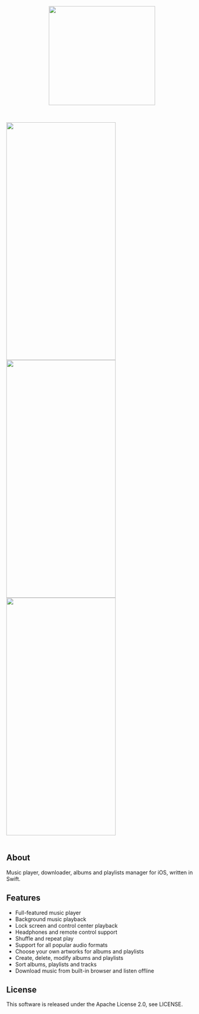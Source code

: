 <p align="center">
<img src="https://github.com/yakovlevvl/SoundPlayer/blob/master/Content/Logo.png" height="261" width="280"></a>
</p>
<br />

<a href="url"><img src="https://github.com/yakovlevvl/SoundPlayer/blob/master/Content/iPhoneX1.png" height="626" width="288" ></a>
<a href="url"><img src="https://github.com/yakovlevvl/SoundPlayer/blob/master/Content/iPhoneX2.png" height="626" width="288" ></a>
<a href="url"><img src="https://github.com/yakovlevvl/SoundPlayer/blob/master/Content/iPhoneX3.png" height="626" width="288" ></a>
<br />
<br />

## About
Music player, downloader, albums and playlists manager for iOS, written in Swift.

## Features
- Full-featured music player
- Background music playback 
- Lock screen and control center playback 
- Headphones and remote control support
- Shuffle and repeat play
- Support for all popular audio formats
- Choose your own artworks for albums and playlists
- Create, delete, modify albums and playlists 
- Sort albums, playlists and tracks
- Download music from built-in browser and listen offline

## License
This software is released under the Apache License 2.0, see LICENSE.
